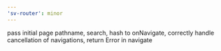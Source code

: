 ```yaml
---
'sv-router': minor
---
```


pass initial page pathname, search, hash to onNavigate, correctly handle cancellation of navigations, return Error in navigate
